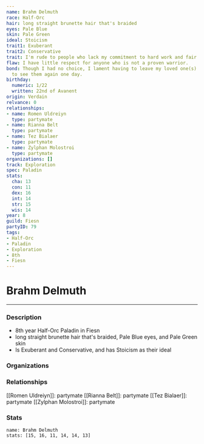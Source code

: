 ```yaml
---
name: Brahm Delmuth
race: Half-Orc
hair: long straight brunette hair that's braided
eyes: Pale Blue
skin: Pale Green
ideal: Stoicism
trait1: Exuberant
trait2: Conservative
trait: I'm rude to people who lack my commitment to hard work and fair play.
flaw: I have little respect for anyone who is not a proven warrior.
bond: Though I had no choice, I lament having to leave my loved one(s) behind. I hope
  to see them again one day.
birthday:
  numeric: 1/22
  written: 22nd of Avanent
origin: Verdain
relvance: 0
relationships:
- name: Romen Uldreiyn
  type: partymate
- name: Rianna Belt
  type: partymate
- name: Tez Bialaer
  type: partymate
- name: Zylphan Molostroi
  type: partymate
organizations: []
track: Exploration
spec: Paladin
stats:
  cha: 13
  con: 11
  dex: 16
  int: 14
  str: 15
  wis: 14
year: 8
guild: Fiesn
partyID: 79
tags:
- Half-Orc
- Paladin
- Exploration
- 8th
- Fiesn
---
```

# Brahm Delmuth
---
### Description
- 8th year Half-Orc Paladin in Fiesn
- long straight brunette hair that's braided, Pale Blue eyes, and Pale Green skin
- Is Exuberant and Conservative, and has Stoicism as their ideal

### Organizations
### Relationships
[[Romen Uldreiyn]]: partymate
[[Rianna Belt]]: partymate
[[Tez Bialaer]]: partymate
[[Zylphan Molostroi]]: partymate
### Stats
```statblock
name: Brahm Delmuth
stats: [15, 16, 11, 14, 14, 13]
```